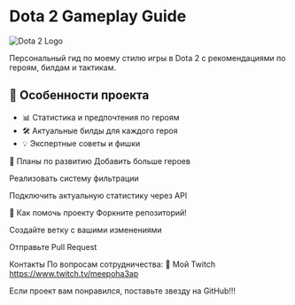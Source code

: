 # Dota 2 Gameplay Guide

![Dota 2 Logo](https://cdn.cloudflare.steamstatic.com/apps/dota2/images/dota2_social.jpg)

Персональный гид по моему стилю игры в Dota 2 с рекомендациями по героям, билдам и тактикам.

## 🎯 Особенности проекта

- 📊 Статистика и предпочтения по героям
- 🛠️ Актуальные билды для каждого героя
- 💡 Экспертные советы и фишки

📌 Планы по развитию
Добавить больше героев

Реализовать систему фильтрации

Подключить актуальную статистику через API

🤝 Как помочь проекту
Форкните репозиторий!

Создайте ветку с вашими изменениями

Отправьте Pull Request

Контакты
По вопросам сотрудничества:
💬 Мой Twitch https://www.twitch.tv/meepoha3ap

Если проект вам понравился, поставьте звезду на GitHub!!!
